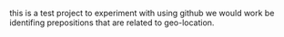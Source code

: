 this is a test project to experiment with using github
we would work be identifing prepositions that are related to geo-location.
